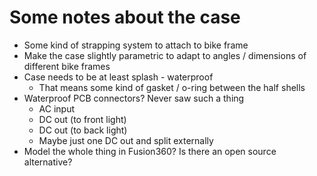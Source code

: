 # Some notes about the case
  * Some kind of strapping system to attach to bike frame
  * Make the case slightly parametric to adapt to angles / dimensions of different bike frames
  * Case needs to be at least splash - waterproof
    * That means some kind of gasket / o-ring between the half shells
  * Waterproof PCB connectors? Never saw such a thing
    * AC input
    * DC out (to front light)
    * DC out (to back light)
    * Maybe just one DC out and split externally
  * Model the whole thing in Fusion360? Is there an open source alternative?

